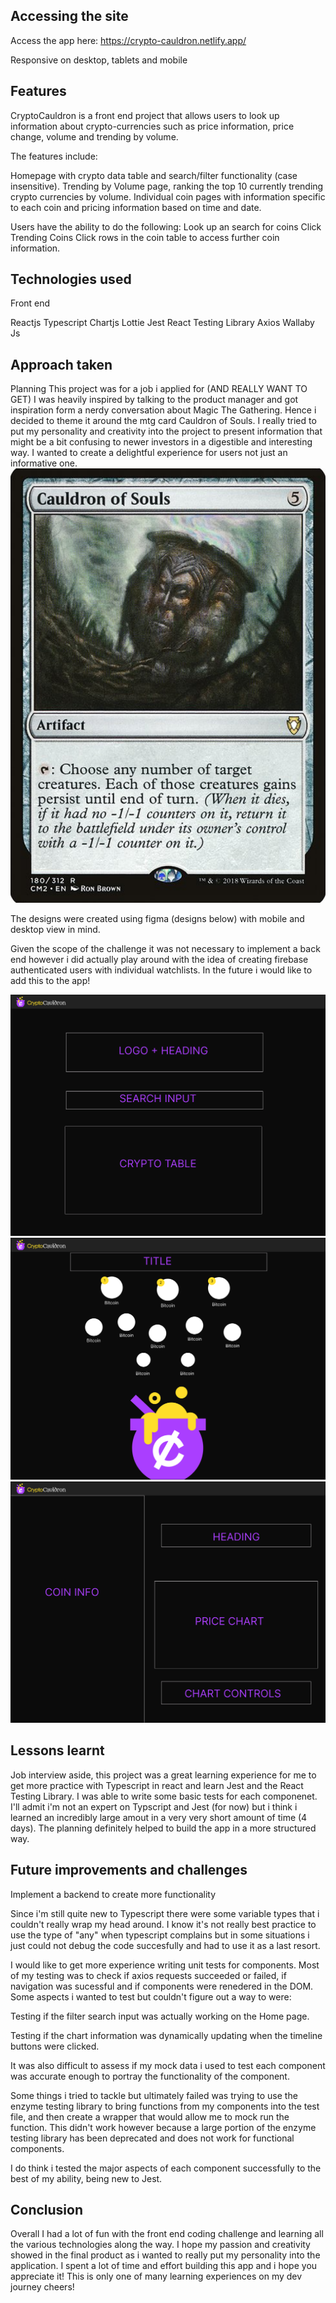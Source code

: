
## Accessing the site
Access the app here: https://crypto-cauldron.netlify.app/

Responsive on desktop, tablets and mobile

## Features

CryptoCauldron is a front end project that allows users to look up information about crypto-currencies such as price information, price change, volume and trending by volume.

The features include:

Homepage with crypto data table and search/filter functionality (case insensitive).
Trending by Volume page, ranking the top 10 currently trending crypto currencies by volume.
Individual coin pages with information specific to each coin and pricing information based on time and date.

Users have the ability to do the following:
Look up an search for coins
Click Trending Coins 
Click rows in the coin table to access further coin information.

## Technologies used

Front end

Reactjs
Typescript
Chartjs
Lottie
Jest
React Testing Library
Axios
Wallaby Js

## Approach taken

Planning
This project was for a job i applied for (AND REALLY WANT TO GET) I was heavily inspired by talking to the product manager and got inspiration form a nerdy conversation about Magic The Gathering. Hence i decided to theme it around the mtg card Cauldron of Souls. I really tried to put my personality and creativity into the project to present information that might be a bit confusing to newer investors in a digestible and interesting way. I wanted to create a delightful experience for users not just an informative one.
![inspiration](src/assets/images/cryptoCauldron4.png)

The designs were created using figma (designs below) with mobile and desktop view in mind.

Given the scope of the challenge it was not necessary to implement a back end however i did actually play around with the idea of creating firebase authenticated users with individual watchlists. In the future i would like to add this to the app!


![Home](src/assets/images/cryptoCauldron1.png)
![Trending](src/assets/images/cryptoCauldron2.png)
![Information](src/assets/images/cryptoCauldron3.png)


## Lessons learnt

Job interview aside, this project was a great learning experience for me to get more practice with Typescript in react and learn Jest and the React Testing Library. I was able to write some basic tests for each componenet. I'll admit i'm not an expert on Typscript and Jest (for now) but i think i learned an incredibly large amout in a very very short amount of time (4 days). The planning definitely helped to build the app in a more structured way. 

## Future improvements and challenges

Implement a backend to create more functionality

Since i'm still quite new to Typescript there were some variable types that i couldn't really wrap my head around. I know it's not really best practice to use the type of "any" when typescript complains but in some situations i just could not debug the code succesfully and had to use it as a last resort. 

I would like to get more experience writing unit tests for components. Most of my testing was to check if axios requests succeeded or failed, if navigation was sucessful and if components were renedered in the DOM. Some aspects i wanted to test but couldn't figure out a way to were:

Testing if the filter search input was actually working on the Home page.

Testing if the chart information was dynamically updating when the timeline buttons were clicked.

It was also difficult to assess if my mock data i used to test each component was accurate enough to portray the functionality of the component.

Some things i tried to tackle but ultimately failed was trying to use the enzyme testing library to bring functions from my components into the test file, and then create a wrapper that would allow me to mock run the function. This didn't work however because a large portion of the enzyme testing library has been deprecated and does not work for functional components. 

I do think i tested the major aspects of each component successfully to the best of my ability, being new to Jest. 


## Conclusion

Overall I had a lot of fun with the front end coding challenge and learning all the various technologies along the way. I hope my passion and creativity showed in the final product as i wanted to really put my personality into the application. I spent a lot of time and effort building this app and i hope you appreciate it! This is only one of many learning experiences on my dev journey cheers!


